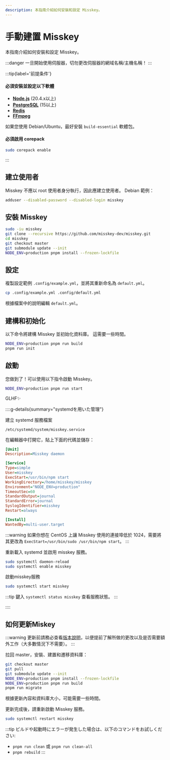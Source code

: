 ```yaml
---
description: 本指南介紹如何安裝和設定 Misskey。
---
```


# 手動建置 Misskey

本指南介紹如何安裝和設定 Misskey。

:::danger
一旦開始使用伺服器，切勿更改伺服器的網域名稱/主機名稱！
:::

:::tip{label='前提条件'}

#### 必須安裝並設定以下軟體

- **[Node.js](https://nodejs.org/en/)** (20.4.x以上)
- **[PostgreSQL](https://www.postgresql.org/)** (15以上)
- **[Redis](https://redis.io/)**
- **[FFmpeg](https://www.ffmpeg.org/)**

如果您使用 Debian/Ubuntu，最好安裝 `build-essential` 軟體包。

#### 必須啟用 corepack

```sh
sudo corepack enable
```

:::

## 建立使用者

Misskey 不應以 root 使用者身分執行，因此應建立使用者。
Debian 範例：

```sh
adduser --disabled-password --disabled-login misskey
```

## 安裝 Misskey

```sh
sudo -iu misskey
git clone --recursive https://github.com/misskey-dev/misskey.git
cd misskey
git checkout master
git submodule update --init
NODE_ENV=production pnpm install --frozen-lockfile
```

## 設定

複製設定範例 `.config/example.yml`，並將其重新命名為 `default.yml`。

```sh
cp .config/example.yml .config/default.yml
```

根據檔案中的說明編輯 `default.yml`。

## 建構和初始化

以下命令將建構 Misskey 並初始化資料庫。
這需要一些時間。

```sh
NODE_ENV=production pnpm run build
pnpm run init
```

## 啟動

您做到了！可以使用以下指令啟動 Misskey。

```sh
NODE_ENV=production pnpm run start
```

GLHF✨

::::g-details{summary="systemdを用いた管理"}

建立 systemd 服務檔案

`/etc/systemd/system/misskey.service`

在編輯器中打開它，貼上下面的代碼並儲存：

```ini
[Unit]
Description=Misskey daemon

[Service]
Type=simple
User=misskey
ExecStart=/usr/bin/npm start
WorkingDirectory=/home/misskey/misskey
Environment="NODE_ENV=production"
TimeoutSec=60
StandardOutput=journal
StandardError=journal
SyslogIdentifier=misskey
Restart=always

[Install]
WantedBy=multi-user.target
```

:::warning
如果你想在 CentOS 上讓  Misskey 使用的連接埠低於 1024，需要將其更改為 `ExecStart=/usr/bin/sudo /usr/bin/npm start`。
:::

重新載入 systemd 並啟用 misskey 服務。

```sh
sudo systemctl daemon-reload
sudo systemctl enable misskey
```

啟動misskey服務

```sh
sudo systemctl start misskey
```

:::tip
鍵入 `systemctl status misskey` 查看服務狀態。
:::

::::

## 如何更新Miskey

:::warning
更新前請務必查看[版本說明](https://github.com/misskey-dev/misskey/blob/master/CHANGELOG.md)，以便提前了解所做的更改以及是否需要額外工作（大多數情況下不需要）。
:::

拉回 master，安裝、建置和遷移資料庫：

```sh
git checkout master
git pull
git submodule update --init
NODE_ENV=production pnpm install --frozen-lockfile
NODE_ENV=production pnpm run build
pnpm run migrate
```

根據更新內容和資料庫大小，可能需要一些時間。

更新完成後，請重新啟動 Misskey 服務。

```sh
sudo systemctl restart misskey
```

:::tip
ビルドや起動時にエラーが発生した場合は、以下のコマンドをお試しください:

- `pnpm run clean` 或 `pnpm run clean-all`
- `pnpm rebuild`
  :::
